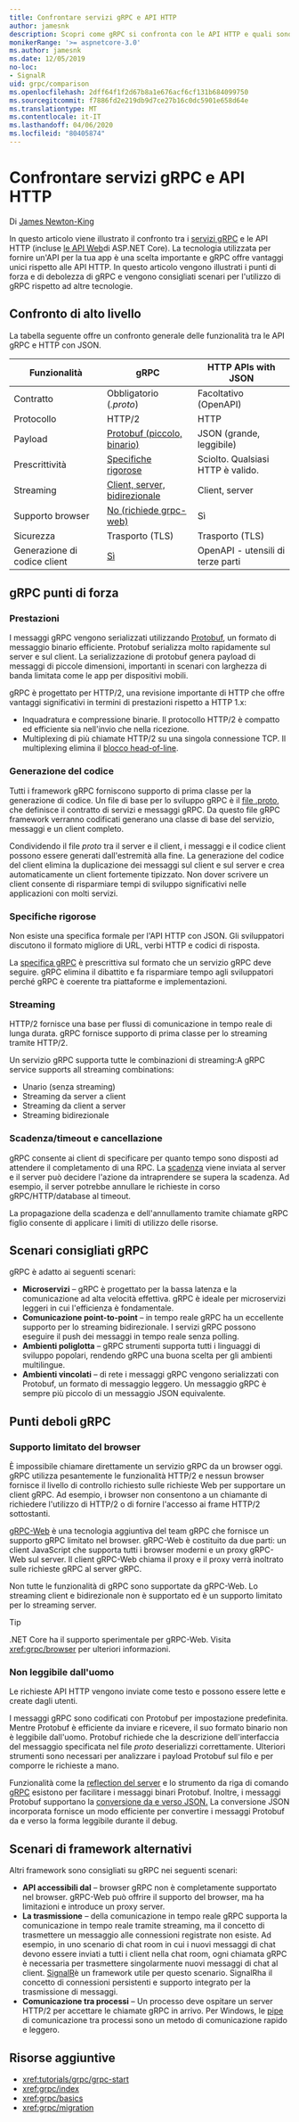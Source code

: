 ```yaml
---
title: Confrontare servizi gRPC e API HTTP
author: jamesnk
description: Scopri come gRPC si confronta con le API HTTP e quali sono gli scenari consigliati.
monikerRange: '>= aspnetcore-3.0'
ms.author: jamesnk
ms.date: 12/05/2019
no-loc:
- SignalR
uid: grpc/comparison
ms.openlocfilehash: 2dff64f1f2d67b8a1e676acf6cf131b684099750
ms.sourcegitcommit: f7886fd2e219db9d7ce27b16c0dc5901e658d64e
ms.translationtype: MT
ms.contentlocale: it-IT
ms.lasthandoff: 04/06/2020
ms.locfileid: "80405874"
---
```

# <a name="compare-grpc-services-with-http-apis"></a>Confrontare servizi gRPC e API HTTP

Di [James Newton-King](https://twitter.com/jamesnk)

In questo articolo viene illustrato il confronto tra i [servizi gRPC](https://grpc.io/docs/guides/) e le API HTTP (incluse [le API Web](xref:web-api/index)di ASP.NET Core). La tecnologia utilizzata per fornire un'API per la tua app è una scelta importante e gRPC offre vantaggi unici rispetto alle API HTTP. In questo articolo vengono illustrati i punti di forza e di debolezza di gRPC e vengono consigliati scenari per l'utilizzo di gRPC rispetto ad altre tecnologie.

## <a name="high-level-comparison"></a>Confronto di alto livello

La tabella seguente offre un confronto generale delle funzionalità tra le API gRPC e HTTP con JSON.

| Funzionalità          | gRPC                                               | HTTP APIs with JSON           |
| ---------------- | -------------------------------------------------- | ----------------------------- |
| Contratto         | Obbligatorio (*.proto*)                                | Facoltativo (OpenAPI)            |
| Protocollo         | HTTP/2                                             | HTTP                          |
| Payload          | [Protobuf (piccolo, binario)](#performance)           | JSON (grande, leggibile)  |
| Prescrittività | [Specifiche rigorose](#strict-specification)      | Sciolto. Qualsiasi HTTP è valido.     |
| Streaming        | [Client, server, bidirezionale](#streaming)       | Client, server                |
| Supporto browser  | [No (richiede grpc-web)](#limited-browser-support) | Sì                           |
| Sicurezza         | Trasporto (TLS)                                    | Trasporto (TLS)               |
| Generazione di codice client | [Sì](#code-generation)                      | OpenAPI - utensili di terze parti |

## <a name="grpc-strengths"></a>gRPC punti di forza

### <a name="performance"></a>Prestazioni

I messaggi gRPC vengono serializzati utilizzando [Protobuf](https://developers.google.com/protocol-buffers/docs/overview), un formato di messaggio binario efficiente. Protobuf serializza molto rapidamente sul server e sul client. La serializzazione di protobuf genera payload di messaggi di piccole dimensioni, importanti in scenari con larghezza di banda limitata come le app per dispositivi mobili.

gRPC è progettato per HTTP/2, una revisione importante di HTTP che offre vantaggi significativi in termini di prestazioni rispetto a HTTP 1.x:

* Inquadratura e compressione binarie. Il protocollo HTTP/2 è compatto ed efficiente sia nell'invio che nella ricezione.
* Multiplexing di più chiamate HTTP/2 su una singola connessione TCP. Il multiplexing elimina il [blocco head-of-line](https://en.wikipedia.org/wiki/Head-of-line_blocking).

### <a name="code-generation"></a>Generazione del codice

Tutti i framework gRPC forniscono supporto di prima classe per la generazione di codice. Un file di base per lo sviluppo gRPC è il [file .proto](https://developers.google.com/protocol-buffers/docs/proto3), che definisce il contratto di servizi e messaggi gRPC. Da questo file gRPC framework verranno codificati generano una classe di base del servizio, messaggi e un client completo.

Condividendo il file *proto* tra il server e il client, i messaggi e il codice client possono essere generati dall'estremità alla fine. La generazione del codice del client elimina la duplicazione dei messaggi sul client e sul server e crea automaticamente un client fortemente tipizzato. Non dover scrivere un client consente di risparmiare tempi di sviluppo significativi nelle applicazioni con molti servizi.

### <a name="strict-specification"></a>Specifiche rigorose

Non esiste una specifica formale per l'API HTTP con JSON. Gli sviluppatori discutono il formato migliore di URL, verbi HTTP e codici di risposta.

La [specifica gRPC](https://github.com/grpc/grpc/blob/master/doc/PROTOCOL-HTTP2.md) è prescrittiva sul formato che un servizio gRPC deve seguire. gRPC elimina il dibattito e fa risparmiare tempo agli sviluppatori perché gRPC è coerente tra piattaforme e implementazioni.

### <a name="streaming"></a>Streaming

HTTP/2 fornisce una base per flussi di comunicazione in tempo reale di lunga durata. gRPC fornisce supporto di prima classe per lo streaming tramite HTTP/2.

Un servizio gRPC supporta tutte le combinazioni di streaming:A gRPC service supports all streaming combinations:

* Unario (senza streaming)
* Streaming da server a client
* Streaming da client a server
* Streaming bidirezionale

### <a name="deadlinetimeouts-and-cancellation"></a>Scadenza/timeout e cancellazione

gRPC consente ai client di specificare per quanto tempo sono disposti ad attendere il completamento di una RPC. La [scadenza](https://grpc.io/blog/deadlines) viene inviata al server e il server può decidere l'azione da intraprendere se supera la scadenza. Ad esempio, il server potrebbe annullare le richieste in corso gRPC/HTTP/database al timeout.

La propagazione della scadenza e dell'annullamento tramite chiamate gRPC figlio consente di applicare i limiti di utilizzo delle risorse.

## <a name="grpc-recommended-scenarios"></a>Scenari consigliati gRPC

gRPC è adatto ai seguenti scenari:

* **Microservizi** &ndash; gRPC è progettato per la bassa latenza e la comunicazione ad alta velocità effettiva. gRPC è ideale per microservizi leggeri in cui l'efficienza è fondamentale.
* **Comunicazione point-to-point** &ndash; in tempo reale gRPC ha un eccellente supporto per lo streaming bidirezionale. I servizi gRPC possono eseguire il push dei messaggi in tempo reale senza polling.
* **Ambienti poliglotta** &ndash; gRPC strumenti supporta tutti i linguaggi di sviluppo popolari, rendendo gRPC una buona scelta per gli ambienti multilingue.
* **Ambienti vincolati** &ndash; di rete i messaggi gRPC vengono serializzati con Protobuf, un formato di messaggio leggero. Un messaggio gRPC è sempre più piccolo di un messaggio JSON equivalente.

## <a name="grpc-weaknesses"></a>Punti deboli gRPC

### <a name="limited-browser-support"></a>Supporto limitato del browser

È impossibile chiamare direttamente un servizio gRPC da un browser oggi. gRPC utilizza pesantemente le funzionalità HTTP/2 e nessun browser fornisce il livello di controllo richiesto sulle richieste Web per supportare un client gRPC. Ad esempio, i browser non consentono a un chiamante di richiedere l'utilizzo di HTTP/2 o di fornire l'accesso ai frame HTTP/2 sottostanti.

[gRPC-Web](https://grpc.io/docs/tutorials/basic/web.html) è una tecnologia aggiuntiva del team gRPC che fornisce un supporto gRPC limitato nel browser. gRPC-Web è costituito da due parti: un client JavaScript che supporta tutti i browser moderni e un proxy gRPC-Web sul server. Il client gRPC-Web chiama il proxy e il proxy verrà inoltrato sulle richieste gRPC al server gRPC.

Non tutte le funzionalità di gRPC sono supportate da gRPC-Web. Lo streaming client e bidirezionale non è supportato ed è un supporto limitato per lo streaming server.

> [!TIP]
> .NET Core ha il supporto sperimentale per gRPC-Web. Visita <xref:grpc/browser> per ulteriori informazioni.

### <a name="not-human-readable"></a>Non leggibile dall'uomo

Le richieste API HTTP vengono inviate come testo e possono essere lette e create dagli utenti.

I messaggi gRPC sono codificati con Protobuf per impostazione predefinita. Mentre Protobuf è efficiente da inviare e ricevere, il suo formato binario non è leggibile dall'uomo. Protobuf richiede che la descrizione dell'interfaccia del messaggio specificata nel file *proto* deserializzi correttamente. Ulteriori strumenti sono necessari per analizzare i payload Protobuf sul filo e per comporre le richieste a mano.

Funzionalità come la [reflection del server](https://github.com/grpc/grpc/blob/master/doc/server-reflection.md) e lo strumento da riga di comando [gRPC](https://github.com/grpc/grpc/blob/master/doc/command_line_tool.md) esistono per facilitare i messaggi binari Protobuf. Inoltre, i messaggi Protobuf supportano la [conversione da e verso JSON.](https://developers.google.com/protocol-buffers/docs/proto3#json) La conversione JSON incorporata fornisce un modo efficiente per convertire i messaggi Protobuf da e verso la forma leggibile durante il debug.

## <a name="alternative-framework-scenarios"></a>Scenari di framework alternativi

Altri framework sono consigliati su gRPC nei seguenti scenari:

* **API accessibili dal** &ndash; browser gRPC non è completamente supportato nel browser. gRPC-Web può offrire il supporto del browser, ma ha limitazioni e introduce un proxy server.
* **La trasmissione** &ndash; della comunicazione in tempo reale gRPC supporta la comunicazione in tempo reale tramite streaming, ma il concetto di trasmettere un messaggio alle connessioni registrate non esiste. Ad esempio, in uno scenario di chat room in cui i nuovi messaggi di chat devono essere inviati a tutti i client nella chat room, ogni chiamata gRPC è necessaria per trasmettere singolarmente nuovi messaggi di chat al client. [SignalR](xref:signalr/introduction)è un framework utile per questo scenario. SignalRha il concetto di connessioni persistenti e supporto integrato per la trasmissione di messaggi.
* **Comunicazione tra processi** &ndash; Un processo deve ospitare un server HTTP/2 per accettare le chiamate gRPC in arrivo. Per Windows, le [pipe](/dotnet/standard/io/pipe-operations) di comunicazione tra processi sono un metodo di comunicazione rapido e leggero.

## <a name="additional-resources"></a>Risorse aggiuntive

* <xref:tutorials/grpc/grpc-start>
* <xref:grpc/index>
* <xref:grpc/basics>
* <xref:grpc/migration>
